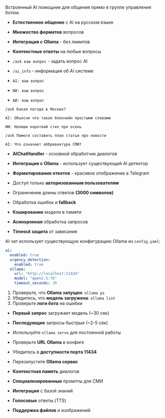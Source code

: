 

Встроенный AI помощник для общения прямо в группе управления ботом.



- **Естественное общение** с AI на русском языке
- **Множество форматов** вопросов
- **Интеграция с Ollama** - без лимитов
- **Контекстные ответы** на любые вопросы




- `/ask ваш вопрос` - задать вопрос AI
- `/ai_info` - информация об AI системе


- `AI: ваш вопрос`
- `ИИ: ваш вопрос`  
- `АИ: ваш вопрос`



```
/ask Какая погода в Москве?

AI: Объясни что такое блокчейн простыми словами

ИИ: Напиши короткий стих про осень

/ask Помоги составить план статьи про новости

AI: Что означает аббревиатура СМИ?
```




- **AIChatHandler** - основной обработчик диалогов
- **Интеграция с Ollama** - использует существующий AI детектор
- **Форматирование ответов** - красивое отображение в Telegram


- Доступ только **авторизованным пользователям**
- Ограничение длины ответов **(3000 символов)**
- Обработка ошибок и **fallback**


- **Кэширование** модели в памяти
- **Асинхронная** обработка запросов
- **Timeout защита** от зависания



AI чат использует существующую конфигурацию Ollama из `config.yaml`:

```yaml
ai:
  enabled: true
  urgency_detection:
    enabled: true
  ollama:
    url: "http://localhost:11434"
    model: "qwen2.5:7b"
    timeout_seconds: 30
```




1. Проверьте, что **Ollama запущен**: `ollama ps`
2. Убедитесь, что **модель загружена**: `ollama list`
3. Проверьте **логи бота** на ошибки


- **Первый запрос** загружает модель (~30 сек)
- **Последующие** запросы быстрые (~2-5 сек)
- Используйте `ollama serve` для постоянной работы


- Проверьте **URL Ollama** в конфиге
- Убедитесь в **доступности порта 11434**
- Перезапустите **Ollama сервис**



- **Контекстная память** диалогов
- **Специализированные** промпты для СМИ
- **Интеграция** с базой знаний
- **Голосовые** ответы (TTS)
- **Поддержка файлов** и изображений
